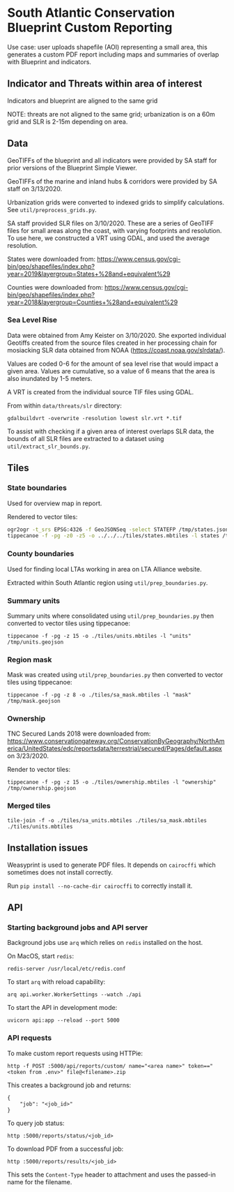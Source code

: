 # South Atlantic Conservation Blueprint Custom Reporting

Use case: user uploads shapefile (AOI) representing a small area, this generates a custom PDF report including maps and summaries of overlap with Blueprint and indicators.

## Indicator and Threats within area of interest

Indicators and blueprint are aligned to the same grid

NOTE: threats are not aligned to the same grid; urbanization is on a 60m grid and SLR is 2-15m depending on area.

## Data

GeoTIFFs of the blueprint and all indicators were provided by SA staff for prior versions of the Blueprint Simple Viewer.

GeoTIFFs of the marine and inland hubs & corridors were provided by SA staff on 3/13/2020.

Urbanization grids were converted to indexed grids to simplify calculations. See `util/preprocess_grids.py`.

SA staff provided SLR files on 3/10/2020. These are a series of GeoTIFF files for small areas along the coast, with
varying footprints and resolution. To use here, we constructed a VRT using GDAL, and used the average resolution.

States were downloaded from: https://www.census.gov/cgi-bin/geo/shapefiles/index.php?year=2019&layergroup=States+%28and+equivalent%29

Counties were downloaded from: https://www.census.gov/cgi-bin/geo/shapefiles/index.php?year=2018&layergroup=Counties+%28and+equivalent%29

### Sea Level Rise

Data were obtained from Amy Keister on 3/10/2020. She exported individual
Geotiffs created from the source files created in her processing chain for
mosiacking SLR data obtained from NOAA (https://coast.noaa.gov/slrdata/).

Values are coded 0-6 for the amount of sea level rise that would impact a given
area. Values are cumulative, so a value of 6 means that the area is also
inundated by 1-5 meters.

A VRT is created from the individual source TIF files using GDAL.

From within `data/threats/slr` directory:

```
gdalbuildvrt -overwrite -resolution lowest slr.vrt *.tif
```

To assist with checking if a given area of interest overlaps SLR data, the
bounds of all SLR files are extracted to a dataset using
`util/extract_slr_bounds.py`.

## Tiles

### State boundaries

Used for overview map in report.

Rendered to vector tiles:

```bash
ogr2ogr -t_srs EPSG:4326 -f GeoJSONSeq -select STATEFP /tmp/states.json tl_2019_us_state.shp
tippecanoe -f -pg -z0 -z5 -o ../../../tiles/states.mbtiles -l states /tmp/states.json
```

### County boundaries

Used for finding local LTAs working in area on LTA Alliance website.

Extracted within South Atlantic region using `util/prep_boundaries.py`.

### Summary units

Summary units where consolidated using `util/prep_boundaries.py` then
converted to vector tiles using tippecanoe:

```
tippecanoe -f -pg -z 15 -o ./tiles/units.mbtiles -l "units" /tmp/units.geojson
```

### Region mask

Mask was created using `util/prep_boundaries.py` then converted to vector tiles using tippecanoe:

```
tippecanoe -f -pg -z 8 -o ./tiles/sa_mask.mbtiles -l "mask" /tmp/mask.geojson
```

### Ownership

TNC Secured Lands 2018 were downloaded from: https://www.conservationgateway.org/ConservationByGeography/NorthAmerica/UnitedStates/edc/reportsdata/terrestrial/secured/Pages/default.aspx
on 3/23/2020.

Render to vector tiles:

```
tippecanoe -f -pg -z 15 -o ./tiles/ownership.mbtiles -l "ownership" /tmp/ownership.geojson
```

### Merged tiles

```
tile-join -f -o ./tiles/sa_units.mbtiles ./tiles/sa_mask.mbtiles ./tiles/units.mbtiles
```

## Installation issues

Weasyprint is used to generate PDF files. It depends on `cairocffi` which sometimes does not install correctly.

Run `pip install --no-cache-dir cairocffi` to correctly install it.

## API

### Starting background jobs and API server

Background jobs use `arq` which relies on `redis` installed on the host.

On MacOS, start `redis`:

```
redis-server /usr/local/etc/redis.conf
```

To start `arq` with reload capability:

```
arq api.worker.WorkerSettings --watch ./api
```

To start the API in development mode:

```
uvicorn api:app --reload --port 5000
```

### API requests

To make custom report requests using HTTPie:

```
http -f POST :5000/api/reports/custom/ name="<area name>" token=="<token from .env>" file@<filename>.zip
```

This creates a background job and returns:

```
{
    "job": "<job_id>"
}
```

To query job status:

```
http :5000/reports/status/<job_id>
```

To download PDF from a successful job:

```
http :5000/reports/results/<job_id>
```

This sets the `Content-Type` header to attachment and uses the passed-in name
for the filename.
